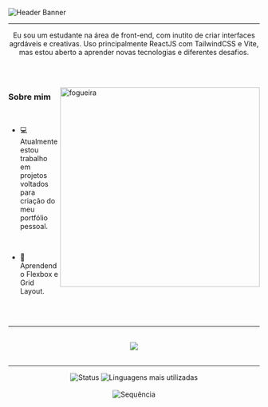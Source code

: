 ![Header Banner](./assets/banner.png)

---

<p align="center">Eu sou um estudante na área de front-end, com inutito de criar interfaces agrdáveis e creativas. Uso principalmente ReactJS com TailwindCSS e Vite, mas estou aberto a aprender novas tecnologias e diferentes desafios.</p>

<br><br>

<img alt="fogueira" align="right" src="assets/fogueira.gif" width="400">

<h3>Sobre mim</h3>

<br>

- 💻 Atualmente estou trabalho em projetos voltados para criação do meu portfólio pessoal.

<br>

- 🌱 Aprendendo Flexbox e Grid Layout.

<br><br>

---

<br>
<div align="center">
  <a href="https://skillicons.dev">
      <img src="https://skillicons.dev/icons?i=html,css,javascript,react,nodejs,java,spring,mysql,npm,git,vscode,idea,figma">
  </a>
</div>
<br>

---

<div align="center" margin="0">
  <img alt="Status" src="https://github-readme-stats-rho-topaz.vercel.app/api?username=augustosamu&theme=prussian&&bg_color=00000000&show_icons=false&hide_border=true&card_width=350&locale=pt-br&hide=issues&witdh=50%" />
  <img alt="Linguagens mais utilizadas" src="https://github-readme-stats-rho-topaz.vercel.app/api/top-langs?username=augustosamu&theme=prussian&bg_color=00000000&show_icons=true&hide_border=true&layout=compact&card_width=350&locale=pt-br&size_weight=0.5&count_weight=0.5&height=100%" />
</div>

<br>

<div align="center">
  <img alt="Sequência" src="https://streak-stats.demolab.com?user=augustoSamu&theme=iceberg&border_radius=6&locale=pt_BR&mode=weekly&card_width=750&hide_border=true">
</div>
